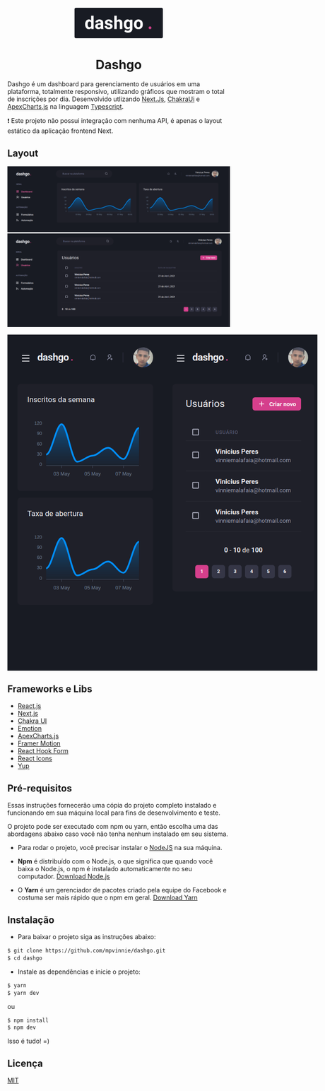 <p align="center">
  <img src="/.github/logo.png" width="200" />
</p>

<h1 align="center">
  Dashgo
</h1>

Dashgo é um dashboard para gerenciamento de usuários em uma plataforma, totalmente responsivo, utilizando gráficos que mostram o total de inscrições por dia. Desenvolvido utlizando [Next.Js](https://nextjs.org/), [ChakraUi](https://chakra-ui.com/) e [ApexCharts.js](https://apexcharts.com/) na linguagem [Typescript](https://www.typescriptlang.org/).

❗ Este projeto não possui integração com nenhuma API, é apenas o layout estático da aplicação frontend Next.

## Layout

![Rocket Redis](/.github/dashboard_desktop.png)
![Rocket Redis](/.github/users_desktop.png)
<div style="display: flex; justify-content: space-between">
  <img src="/.github/dashboard_mobile.png" />
  <img src="/.github/users_mobile.png" />
</div>

## Frameworks e Libs

* [React.js](https://pt-br.reactjs.org/)
* [Next.js](https://nextjs.org/)
* [Chakra UI](https://chakra-ui.com/)
* [Emotion](https://emotion.sh/docs/introduction)
* [ApexCharts.js](https://apexcharts.com/)
* [Framer Motion](https://www.framer.com/motion/)
* [React Hook Form](https://react-hook-form.com/)
* [React Icons](https://react-icons.github.io/react-icons/)
* [Yup](https://github.com/jquense/yup)

## Pré-requisitos

Essas instruções fornecerão uma cópia do projeto completo instalado e funcionando em sua máquina local para fins de desenvolvimento e teste.

O projeto pode ser executado com npm ou yarn, então escolha uma das abordagens abaixo caso você não tenha nenhum instalado em seu sistema.

* Para rodar o projeto, você precisar instalar o [NodeJS](https://nodejs.org/en/download/) na sua máquina.

* **Npm** é distribuído com o Node.js, o que significa que quando você baixa o Node.js, o npm é instalado automaticamente no seu computador. [Download Node.js](https://nodejs.org/en/download/)

* O **Yarn** é um gerenciador de pacotes criado pela equipe do Facebook e costuma ser mais rápido que o npm em geral.  [Download Yarn](https://yarnpkg.com/en/docs/install)

## Instalação

* Para baixar o projeto siga as instruções abaixo:

```bash
$ git clone https://github.com/mpvinnie/dashgo.git
$ cd dashgo
```

* Instale as dependências e inicie o projeto:

```bash
$ yarn
$ yarn dev
```

ou

```bash
$ npm install
$ npm dev
```

Isso é tudo! =)

## Licença
[MIT](https://choosealicense.com/licenses/mit/)
